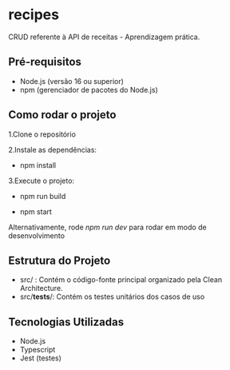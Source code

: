 # recipes

CRUD referente à API de receitas - Aprendizagem prática.

## Pré-requisitos

- Node.js (versão 16 ou superior)
- npm (gerenciador de pacotes do Node.js)

## Como rodar o projeto

1.Clone o repositório

2.Instale as dependências:

- npm install

3.Execute o projeto:

- npm run build

- npm start

Alternativamente, rode *npm run dev* para rodar em modo de desenvolvimento

## Estrutura do Projeto

- src/          : Contém o código-fonte principal organizado pela Clean Architecture.
- src/__tests__/: Contém os testes unitários dos casos de uso

## Tecnologias Utilizadas

- Node.js
- Typescript
- Jest (testes)
